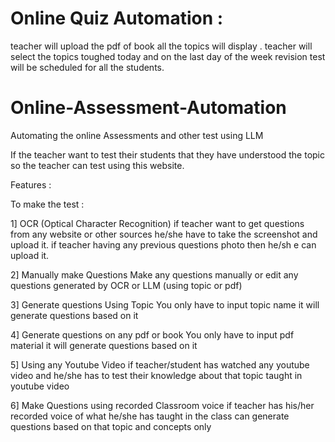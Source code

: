 

# Online Quiz Automation : 
teacher will upload the pdf of book all the topics will display .
teacher will select the topics toughed today and on the last day of the week revision test will be scheduled for all the students.

# Online-Assessment-Automation
Automating the online Assessments and other test using LLM 

If the teacher want to test their students that they have understood the topic so the teacher can test using this website.

Features : 

To make the test : 

1] OCR (Optical Character Recognition) 
  if teacher want to get questions from any website or other sources he/she have to take the screenshot and upload it.
  if teacher having any previous questions photo then he/sh e can upload it.
  
2] Manually make Questions 
  Make any questions manually or edit any questions generated by OCR or LLM (using topic or pdf)

3] Generate questions Using Topic
  You only have to input topic name it will generate questions based on it 

4] Generate questions on any pdf or book 
  You only have to input pdf material it will generate questions based on it 

5] Using any Youtube Video 
  if teacher/student has watched any youtube video and he/she has to test their knowledge about that topic taught in youtube video
  
6] Make Questions using recorded Classroom voice 
  if teacher has his/her recorded voice of what he/she has taught in the class can generate questions based on that topic and concepts only 





